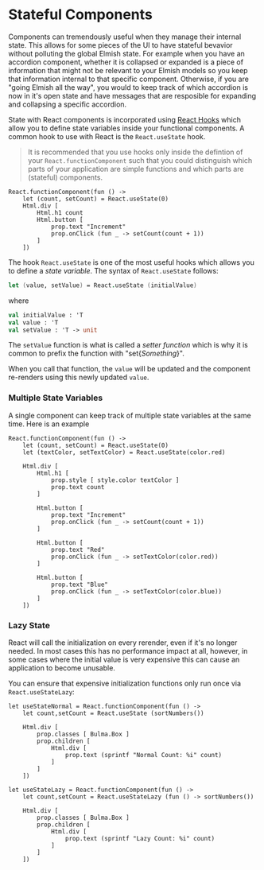 # Stateful Components

Components can tremendously useful when they manage their internal state. This allows for some pieces of the UI to have stateful bevavior without polluting the global Elmish state. For example when you have an accordion component, whether it is collapsed or expanded is a piece of information that might not be relevant to your Elmish models so you keep that information internal to that specific component. Otherwise, if you are "going Elmish all the way", you would to keep track of which accordion is now in it's open state and have messages that are resposible for expanding and collapsing a specific accordion.

State with React components is incorporated using [React Hooks](https://reactjs.org/docs/hooks-intro.html) which allow you to define state variables inside your functional components. A common hook to use with React is the `React.useState` hook.

> It is recommended that you use hooks only inside the defintion of your `React.functionComponent` such that you could distinguish which parts of your application are simple functions and which parts are (stateful) components.

```fsharp:stateful-counter
React.functionComponent(fun () ->
    let (count, setCount) = React.useState(0)
    Html.div [
        Html.h1 count
        Html.button [
            prop.text "Increment"
            prop.onClick (fun _ -> setCount(count + 1))
        ]
    ])
```
The hook `React.useState` is one of the most useful hooks which allows you to define a *state variable*. The syntax of `React.useState` follows:
```fs
let (value, setValue) = React.useState (initialValue)
```
where
```fs
val initialValue : 'T
val value : 'T
val setValue : 'T -> unit
```
The `setValue` function is what is called a *setter function* which is why it is common to prefix the function with "set{*Something*}".

When you call that function, the `value` will be updated and the component re-renders using this newly updated `value`.

### Multiple State Variables

A single component can keep track of multiple state variables at the same time. Here is an example
```fsharp:multiple-state-variables
React.functionComponent(fun () ->
    let (count, setCount) = React.useState(0)
    let (textColor, setTextColor) = React.useState(color.red)

    Html.div [
        Html.h1 [
            prop.style [ style.color textColor ]
            prop.text count
        ]

        Html.button [
            prop.text "Increment"
            prop.onClick (fun _ -> setCount(count + 1))
        ]

        Html.button [
            prop.text "Red"
            prop.onClick (fun _ -> setTextColor(color.red))
        ]

        Html.button [
            prop.text "Blue"
            prop.onClick (fun _ -> setTextColor(color.blue))
        ]
    ])
```

### Lazy State

React will call the initialization on every rerender, even if it's no longer needed.
In most cases this has no performance impact at all, however, in some cases where the
initial value is very expensive this can cause an application to become unusable.

You can ensure that expensive initialization functions only run once via `React.useStateLazy`:

```fsharp:use-state-lazy
let useStateNormal = React.functionComponent(fun () ->
    let count,setCount = React.useState (sortNumbers())

    Html.div [
        prop.classes [ Bulma.Box ]
        prop.children [
            Html.div [
                prop.text (sprintf "Normal Count: %i" count)
            ]
        ]
    ])

let useStateLazy = React.functionComponent(fun () ->
    let count,setCount = React.useStateLazy (fun () -> sortNumbers())
 
    Html.div [
        prop.classes [ Bulma.Box ]
        prop.children [
            Html.div [
                prop.text (sprintf "Lazy Count: %i" count)
            ]
        ]
    ])
```
